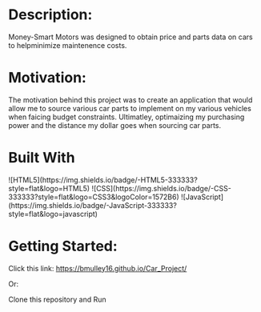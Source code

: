 <h1>Description:</h1>

Money-Smart Motors was designed to obtain price and parts data on cars to helpminimize maintenence costs. 


<h1>Motivation:</h1>

The motivation behind this project was to create an application that would allow me to source various car parts to implement on my various vehicles when faicing budget constraints. Ultimatley, optimaizing my purchasing power and the distance my dollar goes when sourcing car parts.

<h1>Built With</h1>
![HTML5](https://img.shields.io/badge/-HTML5-333333?style=flat&logo=HTML5)
  ![CSS](https://img.shields.io/badge/-CSS-333333?style=flat&logo=CSS3&logoColor=1572B6)
  ![JavaScript](https://img.shields.io/badge/-JavaScript-333333?style=flat&logo=javascript)

<!-- <ul>
  <li> ![HTML5](https://img.shields.io/badge/-HTML5-333333?style=flat&logo=HTML5)</li>
  <li> ![CSS](https://img.shields.io/badge/-CSS-333333?style=flat&logo=CSS3&logoColor=1572B6) </li>
  <li> ![JavaScript](https://img.shields.io/badge/-JavaScript-333333?style=flat&logo=javascript) </li> 
  </ul> -->

<h1>Getting Started:</h1>

Click this link: https://bmulley16.github.io/Car_Project/

Or:

Clone this repository and Run






